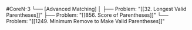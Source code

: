 #CoreN-3
└── [Advanced Matching]
    │
    ├── Problem: "[[32. Longest Valid Parentheses]]"
    ├── Problem: "[[856. Score of Parentheses]]"
    └── Problem: "[[1249. Minimum Remove to Make Valid Parentheses]]"